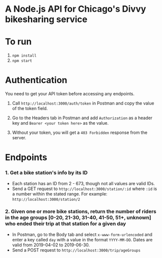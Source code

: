# A Node.js API for Chicago's Divvy bikesharing service

# To run

1. `npm install`
2. `npm start`

# Authentication

You need to get your API token before accessing any endpoints.

1. Call `http://localhost:3000/auth/token` in Postman and copy the value of the token field.

2. Go to the Headers tab in Postman and add `Authorization` as a header key and `Bearer <your token here>` as the value.

3. Without your token, you will get a `403 Forbidden` response from the server.

# Endpoints

### 1. Get a bike station's info by its ID

- Each station has an ID from 2 - 673, though not all values are valid IDs.
- Send a GET request to `http://localhost:3000/station/:id` where `:id` is a number within the stated range. For example: `http://localhost:3000/station/2`

### 2. Given one or more bike stations, return the number of riders in the age groups [0-20, 21-30, 31-40, 41-50, 51+, unknown] who ended their trip at that station for a given day

- In Postman, go to the Body tab and select `x-www-form-urlencoded` and enter a key called `day` with a value in the format `YYYY-MM-DD`. Dates are valid from 2019-04-02 to 2019-06-30.
- Send a POST request to `http://localhost:3000/trip/ageGroups`
